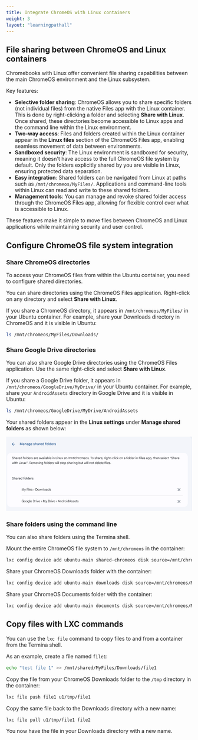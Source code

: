 ```yaml
---
title: Integrate ChromeOS with Linux containers
weight: 3
layout: "learningpathall"
---
```


## File sharing between ChromeOS and Linux containers

Chromebooks with Linux offer convenient file sharing capabilities between the main ChromeOS environment and the Linux subsystem.

Key features:

- **Selective folder sharing**: ChromeOS allows you to share specific folders (not individual files) from the native Files app with the Linux container. This is done by right-clicking a folder and selecting **Share with Linux**. Once shared, these directories become accessible to Linux apps and the command line within the Linux environment.
- **Two-way access**: Files and folders created within the Linux container appear in the **Linux files** section of the ChromeOS Files app, enabling seamless movement of data between environments.
- **Sandboxed security**: The Linux environment is sandboxed for security, meaning it doesn't have access to the full ChromeOS file system by default. Only the folders explicitly shared by you are visible in Linux, ensuring protected data separation.
- **Easy integration**: Shared folders can be navigated from Linux at paths such as `/mnt/chromeos/MyFiles/`. Applications and command-line tools within Linux can read and write to these shared folders.
- **Management tools**: You can manage and revoke shared folder access through the ChromeOS Files app, allowing for flexible control over what is accessible to Linux.

These features make it simple to move files between ChromeOS and Linux applications while maintaining security and user control.

## Configure ChromeOS file system integration

### Share ChromeOS directories

To access your ChromeOS files from within the Ubuntu container, you need to configure shared directories.

You can share directories using the ChromeOS Files application. Right-click on any directory and select **Share with Linux**.

If you share a ChromeOS directory, it appears in `/mnt/chromeos/MyFiles/` in your Ubuntu container. For example, share your Downloads directory in ChromeOS and it is visible in Ubuntu:

```bash
ls /mnt/chromeos/MyFiles/Downloads/
```

### Share Google Drive directories

You can also share Google Drive directories using the ChromeOS Files application. Use the same right-click and select **Share with Linux**.

If you share a Google Drive folder, it appears in `/mnt/chromeos/GoogleDrive/MyDrive/` in your Ubuntu container. For example, share your `AndroidAssets` directory in Google Drive and it is visible in Ubuntu:

```bash
ls /mnt/chromeos/GoogleDrive/MyDrive/AndroidAssets
```

Your shared folders appear in the **Linux settings** under **Manage shared folders** as shown below:

![Shared folders #center](_images/shared-folders.png "Shared folders")

### Share folders using the command line

You can also share folders using the Termina shell.

Mount the entire ChromeOS file system to `/mnt/chromeos` in the container:

```bash
lxc config device add ubuntu-main shared-chromeos disk source=/mnt/chromeos path=/mnt/chromeos
```

Share your ChromeOS Downloads folder with the container:

```bash
lxc config device add ubuntu-main downloads disk source=/mnt/chromeos/MyFiles/Downloads path=/home/username/Downloads
```

Share your ChromeOS Documents folder with the container:

```bash
lxc config device add ubuntu-main documents disk source=/mnt/chromeos/MyFiles/Documents path=/home/username/Documents
```

## Copy files with LXC commands

You can use the `lxc file` command to copy files to and from a container from the Termina shell.

As an example, create a file named `file1`:

```bash
echo "test file 1" >> /mnt/shared/MyFiles/Downloads/file1
```

Copy the file from your ChromeOS Downloads folder to the `/tmp` directory in the container:

```bash
lxc file push file1 u1/tmp/file1
```

Copy the same file back to the Downloads directory with a new name:

```bash
lxc file pull u1/tmp/file1 file2
```

You now have the file in your Downloads directory with a new name.
